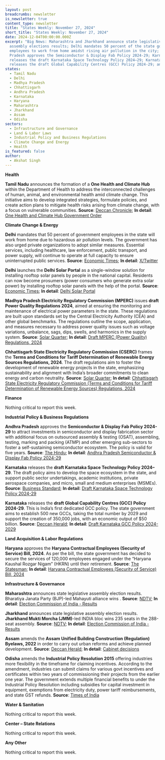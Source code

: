 ```yaml
---
layout: post
breadcrumbs: newsletter
is_newsletter: true
content_type: newsletter
title: "States Weekly: November 27, 2024"
short_title: "States Weekly: November 27, 2024"
date: 2024-12-04T00:00:00.000Z
excerpt: "Big News: Maharashtra and Jharkhand announce state legislative
  assembly elections results; Delhi mandates 50 percent of the state government
  employees to work from home amidst rising air pollution in the city; Andhra
  Pradesh approves the Semiconductor & Display Fab Policy 2024-29; Karnataka
  releases the draft Karnataka Space Technology Policy 2024–29; Karnataka
  releases the draft Global Capability Centres (GCC) Policy 2024-29; and more. "
states:
  - Tamil Nadu
  - Delhi
  - Madhya Pradesh
  - Chhattisgarh
  - Andhra Pradesh
  - Karnataka
  - Haryana
  - Maharashtra
  - Jharkhand
  - Assam
  - Odisha
sectors:
  - Infrastructure and Governance
  - Land & Labor Laws
  - Industrial Policy and Business Regulations
  - Climate Change and Energy
  - Health
is_featured: false
author:
  - Akshat Singh
---
```

**Health**

**Tamil** **Nadu** announces the formation of a **One Health and Climate Hub** within the Department of Health to address the interconnected challenges of human, animal, and environmental health amid climate change. This initiative aims to develop integrated strategies, formulate policies, and create action plans to mitigate health risks arising from climate change, with a focus on vulnerable communities. **Source**: [Deccan Chronicle](https://www.deccanchronicle.com/southern-states/tamil-nadu/tn-sets-up-one-health-and-climate-hub-to-address-health-challenges-of-climate-change-1840412); **In detail**: [One Health and Climate Hub Government Order](https://acrobat.adobe.com/id/urn:aaid:sc:VA6C2:9715fa6b-e7d5-4681-9030-216824a14670)

**Climate Change & Energy**

**Delhi** mandates that 50 percent of government employees in the state will work from home due to hazardous air pollution levels. The government has also urged private organizations to adopt similar measures. Essential services, including healthcare, law enforcement, public transport, and power supply, will continue to operate at full capacity to ensure uninterrupted public services. **Source**: [Economic Times](https://economictimes.indiatimes.com/news/india/air-pollution-crisis-delhi-government-implements-work-from-home-policy/articleshow/115483673.cms); **In detail**: [X/Twitter](https://x.com/AAPDelhi/status/1859166445940375843)

**Delhi** launches the **Delhi Solar Portal** as a single-window solution for installing rooftop solar panels by people in the national capital. Residents can now become prosumers (power consumers who generate extra solar power) by installing rooftop solar panels with the help of the portal. **Source**: [Economic Times](https://energy.economictimes.indiatimes.com/news/renewable/atishi-launches-delhi-solar-portal-will-help-power-consumers-become-prosumers/115521420); **In detail**: [Delhi Solar Portal](https://solar.delhi.gov.in/)

**Madhya Pradesh Electricity Regulatory Commission (MPERC)** issues **draft Power Quality Regulations 2024**, aimed at ensuring the monitoring and maintenance of electrical power parameters in the state. These regulations are built upon standards set by the Central Electricity Authority (CEA) and other global benchmarks. The regulations outline the scope, application, and measures necessary to address power quality issues such as voltage variations, unbalance, sags, dips, swells, and harmonics in the supply system. **Source**: [Solar Quarter](https://solarquarter.com/2024/11/20/mperc-drafts-2024-power-quality-regulations-to-enhance-monitoring-and-compliance-in-madhya-pradesh/); **In detail**: [Draft MPERC (Power Quality) Regulations, 2024](https://mperc.in/uploads/notice/2bb3d157fbb2d7cb8c749aa52fda884a.pdf)

**Chhattisgarh State Electricity Regulatory Commission (CSERC)** frames the **Terms and Conditions for Tariff Determination of Renewable Energy Sources Regulations, 2024**. The draft regulations aim to foster the development of renewable energy projects in the state, emphasizing sustainability and alignment with India’s broader commitments to clean energy and carbon neutrality. **Source**: [Solar Quarter](https://solarquarter.com/2024/11/19/cserc-drafts-2024-tariff-regulations-for-renewable-energy-in-chhattisgarh/); **In detail**: [Chhattisgarh State Electricity Regulatory Commission (Terms and Conditions for Tariff Determination of Renewable Energy Sources) Regulations, 2024](https://acrobat.adobe.com/id/urn:aaid:sc:VA6C2:7d96306f-5958-4407-b854-797eb18c24e3)

**Finance**

Nothing critical to report this week.

**Industrial Policy & Business Regulations**  

**Andhra Pradesh** approves the **Semiconductor & Display Fab Policy 2024-29** to attract investments in semiconductor and display fabrication sector with additional focus on outsourced assembly & testing (OSAT), assembling, testing, marking and packing (ATMP) and other emerging sub-sectors to foster a self-sustaining semiconductor ecosystem. The policy is valid for five years. **Source**: [The Hindu](https://www.thehindu.com/news/national/andhra-pradesh/andhra-pradesh-government-notifies-semiconductor-and-display-fab-policy-2024-29/article68878477.ece); **In detail**: [Andhra Pradesh Semiconductor & Display Fab Policy 2024-29](https://acrobat.adobe.com/id/urn:aaid:sc:VA6C2:691cf2b0-8b5e-4a47-96c2-6c5eb244c003)

**Karnataka** releases the **draft Karnataka Space Technology Policy 2024–29**. The draft policy aims to develop the space ecosystem in the state, and support public sector undertakings, academic institutions, private aerospace companies, and micro, small and medium enterprises (MSMEs). **Source**: [Business Standard](https://www.business-standard.com/technology/tech-news/bengaluru-tech-summit-draft-karnataka-space-tech-policy-launched-124112000574_1.html); **In detail**: [Draft Karnataka Space Technology Policy 2024-29](https://acrobat.adobe.com/id/urn:aaid:sc:VA6C2:c857ac59-a83f-4146-ab25-af14d0d321d4)

**Karnataka** releases the **draft Global Capability Centres (GCC) Policy 2024-29**. This is India’s first dedicated GCC policy. The state government aims to establish 500 new GCCs, taking the total number by 2029 and support the creation of 350,000 jobs, with an economic output of $50 billion. **Source**: [Deccan Herald](https://www.deccanherald.com/india/karnataka/bengaluru/govt-releases-final-gcc-policy-offers-multiple-sops-3283435); **In detail**: [Draft Karnataka GCC Policy 2024-2029](https://acrobat.adobe.com/id/urn:aaid:sc:VA6C2:a8bc508b-6683-4b2a-8cbc-7f071ef1cf57)

**Land Acquisition & Labor Regulations**  

**Haryana** approves the **Haryana Contractual Employees (Security of Service) Bill, 2024**. As per the bill, the state government has decided to secure the services of 120,000 employees engaged under the “Haryana Kaushal Rozgar Nigam” (HKRN) until their retirement. **Source**: [The Statesman](https://www.thestatesman.com/india/vidhan-sabha-passes-haryana-contractual-employees-security-of-service-bill-2024-1503366262.html); **In detail**: [Haryana Contractual Employees (Security of Service) Bill, 2024](https://cms.neva.gov.in/NeVA/HR/FileStructure/Notices/81cf5323-c963-4bef-baed-4c3e77bf5bc4.pdf)

**Infrastructure & Governance**

**Maharashtra** announces state legislative assembly election results. Bharatiya Janata Party (BJP)-led Mahayuti alliance wins . **Source**: [NDTV](https://www.ndtv.com/india-news/assembly-election-results-live-nda-to-get-an-edge-in-maharashtra-jharkhand-7079215); **In detail**: [Election Commission of India - Results](https://results.eci.gov.in/ResultAcGenNov2024/partywiseresult-S13.htm)

**Jharkhand** announces state legislative assembly election results. **Jharkhand Mukti Morcha (JMM)**\-led INDIA bloc wins 235 seats in the 288-seat assembly. **Source**: [NDTV](https://www.ndtv.com/india-news/assembly-election-results-live-nda-to-get-an-edge-in-maharashtra-jharkhand-7079215); **In detail**: [Election Commission of India - Results](https://results.eci.gov.in/ResultAcGenNov2024/partywiseresult-S27.htm)

**Assam** amends the **Assam Unified Building Construction (Regulation) Byelaws, 2022** in order to carry out urban reforms and achieve planned development. **Source**: [Deccan Herald](https://www.deccanherald.com/india/assam/assams-karimganj-district-to-be-renamed-sribhumi-cm-himanta-3283263); **In detail**: [Cabinet decisions](https://cm.assam.gov.in/cabinet-decisions-details?articleId=621221)

**Odisha** amends the **Industrial Policy Resolution 2015** offering industries more flexibility in the timeframe for claiming incentives. According to the amendment, industries can submit claims for various govt incentives and certificates within two years of commissioning their projects from the earlier one year. The government extends multiple financial benefits to under the Industrial Policy Resolution including subsidies for capital investment in equipment, exemptions from electricity duty, power tariff reimbursements, and state GST refunds. **Source**: [Times of India](https://timesofindia.indiatimes.com/city/bhubaneswar/odisha-cabinet-approves-major-update-to-industrial-policy-extending-incentives-claims-period/articleshow/115608604.cms)

**Water & Sanitation**

Nothing critical to report this week.

**Center – State Relations**

Nothing critical to report this week.

**Any Other**

Nothing critical to report this week.
